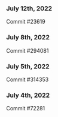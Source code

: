 ### July 12th, 2022

Commit #23619

### July 8th, 2022

Commit #294081

### July 5th, 2022

Commit #314353


### July 4th, 2022

Commit #72281
